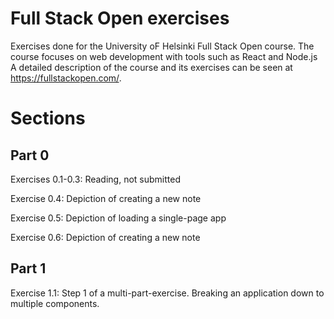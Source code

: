 # Full Stack Open exercises
Exercises done for the University oF Helsinki Full Stack Open course.
The course focuses on web development with tools such as React and Node.js
A detailed description of the course and its exercises can be seen at https://fullstackopen.com/.
# Sections
## Part 0
Exercises 0.1-0.3: Reading, not submitted

Exercise 0.4: Depiction of creating a new note

Exercise 0.5: Depiction of loading a single-page app

Exercise 0.6: Depiction of creating a new note
## Part 1
Exercise 1.1: Step 1 of a multi-part-exercise. Breaking an application down to multiple components.
